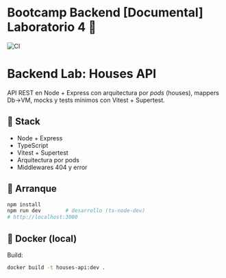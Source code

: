 # Bootcamp Backend \[Documental] Laboratorio 4 🍋
![CI](https://github.com/AbelDeTena/LemonCode_Bootcamp_Backend_laboratorio04/actions/workflows/ci.yml/badge.svg)
# Backend Lab: Houses API

API REST en Node + Express con arquitectura por *pods* (houses), mappers Db→VM, mocks y tests mínimos con Vitest + Supertest.



## 🧰 Stack
- Node + Express
- TypeScript
- Vitest + Supertest
- Arquitectura por pods
- Middlewares 404 y error

## 🚀 Arranque
```bash
npm install
npm run dev        # desarrollo (ts-node-dev)
# http://localhost:3000
```

## 🐳 Docker (local)
Build:
```bash
docker build -t houses-api:dev .
```
